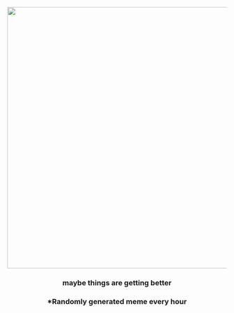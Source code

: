 <p align="center">
        <img src="https://i.redd.it/9b3e1il1oqp91.jpg" width="600" height="600">
        </p>
        <h3 align="center">maybe things are getting better</h3>
        <h3 align="center">*Randomly generated meme every hour</h3>
    